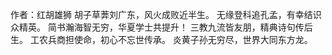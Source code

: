 
 作者：红胡雄狮
 胡子草莾刘广东，风火成败近半生。
 无缘登科追孔孟，有幸结识众精英。
 简书瀚海智无穷，华夏学士共提升！
 三教九流皆友朋，精典诗句传后生。
 工农兵商担使命，初心不忘世传承。
 炎黄子孙无穷尽，世界大同东方龙。

